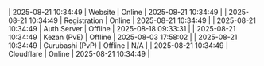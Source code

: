 | 2025-08-21 10:34:49 | Website | Online | 2025-08-21 10:34:49 |
| 2025-08-21 10:34:49 | Registration | Online | 2025-08-21 10:34:49 |
| 2025-08-21 10:34:49 | Auth Server | Offline | 2025-08-18 09:33:31 |
| 2025-08-21 10:34:49 | Kezan (PvE) | Offline | 2025-08-03 17:58:02 |
| 2025-08-21 10:34:49 | Gurubashi (PvP) | Offline | N/A |
| 2025-08-21 10:34:49 | Cloudflare | Online | 2025-08-21 10:34:49 |
